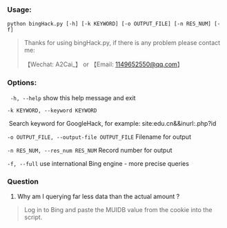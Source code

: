 

### Usage:

`python bingHack.py [-h] [-k KEYWORD] [-o OUTPUT_FILE] [-n RES_NUM] [-f]`

>  Thanks for using bingHack.py, if there is any problem please contact me: 
>
> 【Wechat: A2Cai_】 or 【Email: 1149652550@qq.com】

### Options:

` -h, --help`     show this help message and exit

`-k KEYWORD, --keyword KEYWORD`

​	Search keyword for GoogleHack, for example: site:edu.cn&&inurl:.php?id

`-o OUTPUT_FILE, --output-file OUTPUT_FILE`	 Filename for output

`-n RES_NUM, --res_num RES_NUM` 	Record number for output

`-f, --full`         use international Bing engine - more precise queries

### Question

1. Why am I querying far less data than the actual amount ?

> Log in to Bing and paste the MUIDB value from the cookie into the script.
